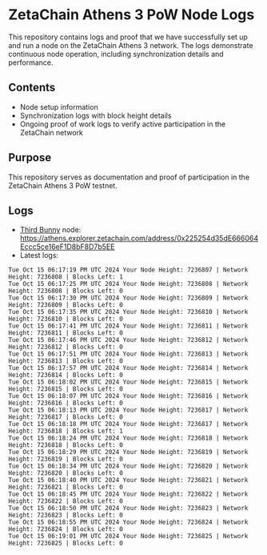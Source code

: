 # ZetaChain Athens 3 PoW Node Logs
This repository contains logs and proof that we have successfully set up and run a node on the ZetaChain Athens 3 network. The logs demonstrate continuous node operation, including synchronization details and performance.

## Contents
- Node setup information
- Synchronization logs with block height details
- Ongoing proof of work logs to verify active participation in the ZetaChain network

## Purpose
This repository serves as documentation and proof of participation in the ZetaChain Athens 3 PoW testnet.

## Logs

- [Third Bunny](https://thirdbunny.xyz/) node: https://athens.explorer.zetachain.com/address/0x225254d35dE666064Eccc5ce16eF1D8bF8D7b5EE
- Latest logs:
```
Tue Oct 15 06:17:19 PM UTC 2024 Your Node Height: 7236807 | Network Height: 7236808 | Blocks Left: 1
Tue Oct 15 06:17:25 PM UTC 2024 Your Node Height: 7236808 | Network Height: 7236808 | Blocks Left: 0
Tue Oct 15 06:17:30 PM UTC 2024 Your Node Height: 7236809 | Network Height: 7236809 | Blocks Left: 0
Tue Oct 15 06:17:35 PM UTC 2024 Your Node Height: 7236810 | Network Height: 7236810 | Blocks Left: 0
Tue Oct 15 06:17:41 PM UTC 2024 Your Node Height: 7236811 | Network Height: 7236811 | Blocks Left: 0
Tue Oct 15 06:17:46 PM UTC 2024 Your Node Height: 7236812 | Network Height: 7236812 | Blocks Left: 0
Tue Oct 15 06:17:51 PM UTC 2024 Your Node Height: 7236813 | Network Height: 7236813 | Blocks Left: 0
Tue Oct 15 06:17:57 PM UTC 2024 Your Node Height: 7236814 | Network Height: 7236814 | Blocks Left: 0
Tue Oct 15 06:18:02 PM UTC 2024 Your Node Height: 7236815 | Network Height: 7236815 | Blocks Left: 0
Tue Oct 15 06:18:07 PM UTC 2024 Your Node Height: 7236816 | Network Height: 7236816 | Blocks Left: 0
Tue Oct 15 06:18:13 PM UTC 2024 Your Node Height: 7236817 | Network Height: 7236817 | Blocks Left: 0
Tue Oct 15 06:18:18 PM UTC 2024 Your Node Height: 7236817 | Network Height: 7236818 | Blocks Left: 1
Tue Oct 15 06:18:24 PM UTC 2024 Your Node Height: 7236818 | Network Height: 7236818 | Blocks Left: 0
Tue Oct 15 06:18:29 PM UTC 2024 Your Node Height: 7236819 | Network Height: 7236819 | Blocks Left: 0
Tue Oct 15 06:18:34 PM UTC 2024 Your Node Height: 7236820 | Network Height: 7236820 | Blocks Left: 0
Tue Oct 15 06:18:40 PM UTC 2024 Your Node Height: 7236821 | Network Height: 7236821 | Blocks Left: 0
Tue Oct 15 06:18:45 PM UTC 2024 Your Node Height: 7236822 | Network Height: 7236822 | Blocks Left: 0
Tue Oct 15 06:18:50 PM UTC 2024 Your Node Height: 7236823 | Network Height: 7236823 | Blocks Left: 0
Tue Oct 15 06:18:55 PM UTC 2024 Your Node Height: 7236824 | Network Height: 7236824 | Blocks Left: 0
Tue Oct 15 06:19:01 PM UTC 2024 Your Node Height: 7236825 | Network Height: 7236825 | Blocks Left: 0
```
